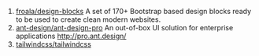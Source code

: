 1. [froala/design-blocks](https://github.com/froala/design-blocks) A set of 170+ Bootstrap based design blocks ready to be used to create clean modern websites. 
2. [ant-design/ant-design-pro](https://github.com/ant-design/ant-design-pro) An out-of-box UI solution for enterprise applications http://pro.ant.design/
3. [tailwindcss/tailwindcss](https://github.com/tailwindcss/tailwindcss)
